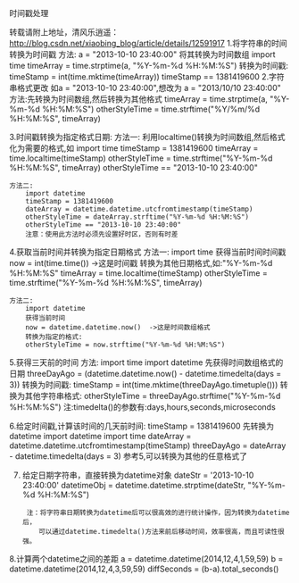时间戳处理


转载请附上地址，清风乐逍遥：http://blog.csdn.net/xiaobing_blog/article/details/12591917
1.将字符串的时间转换为时间戳
    方法:
        a = "2013-10-10 23:40:00"
        将其转换为时间数组
        import time
        timeArray = time.strptime(a, "%Y-%m-%d %H:%M:%S")
	转换为时间戳:
	timeStamp = int(time.mktime(timeArray))
	timeStamp == 1381419600
2.字符串格式更改
	如a = "2013-10-10 23:40:00",想改为 a = "2013/10/10 23:40:00"
	方法:先转换为时间数组,然后转换为其他格式
	timeArray = time.strptime(a, "%Y-%m-%d %H:%M:%S")
	otherStyleTime = time.strftime("%Y/%m/%d %H:%M:%S", timeArray)


3.时间戳转换为指定格式日期:
	方法一:
		利用localtime()转换为时间数组,然后格式化为需要的格式,如
		import time
		timeStamp = 1381419600
		timeArray = time.localtime(timeStamp)
		otherStyleTime = time.strftime("%Y-%m-%d %H:%M:%S", timeArray)
		otherStyleTime == "2013-10-10 23:40:00"

	方法二:
		import datetime
		timeStamp = 1381419600
		dateArray = datetime.datetime.utcfromtimestamp(timeStamp)
		otherStyleTime = dateArray.strftime("%Y-%m-%d %H:%M:%S")
		otherStyleTime == "2013-10-10 23:40:00"
		注意：使用此方法时必须先设置好时区，否则有时差

4.获取当前时间并转换为指定日期格式
	方法一:
		import time
		获得当前时间时间戳
		now = int(time.time())  ->这是时间戳
		转换为其他日期格式,如:"%Y-%m-%d %H:%M:%S"
		timeArray = time.localtime(timeStamp)
		otherStyleTime = time.strftime("%Y-%m-%d %H:%M:%S", timeArray)

	方法二:
		import datetime
		获得当前时间
		now = datetime.datetime.now()  ->这是时间数组格式
		转换为指定的格式:
		otherStyleTime = now.strftime("%Y-%m-%d %H:%M:%S")

5.获得三天前的时间
	方法:
		import time
		import datetime
		先获得时间数组格式的日期
		threeDayAgo = (datetime.datetime.now() - datetime.timedelta(days = 3))
		转换为时间戳:
			timeStamp = int(time.mktime(threeDayAgo.timetuple()))
		转换为其他字符串格式:
			otherStyleTime = threeDayAgo.strftime("%Y-%m-%d %H:%M:%S")
	注:timedelta()的参数有:days,hours,seconds,microseconds

6.给定时间戳,计算该时间的几天前时间:
	timeStamp = 1381419600
	先转换为datetime
	import datetime
	import time
	dateArray = datetime.datetime.utcfromtimestamp(timeStamp)
	threeDayAgo = dateArray - datetime.timedelta(days = 3)
	参考5,可以转换为其他的任意格式了	
	
7. 给定日期字符串，直接转换为datetime对象
	dateStr = '2013-10-10 23:40:00'
	datetimeObj = datetime.datetime.strptime(dateStr, "%Y-%m-%d %H:%M:%S")

        注：将字符串日期转换为datetime后可以很高效的进行统计操作，因为转换为datetime后，
           可以通过datetime.timedelta()方法来前后移动时间，效率很高，而且可读性很强。

8.计算两个datetime之间的差距
       a = datetime.datetime(2014,12,4,1,59,59)
       b = datetime.datetime(2014,12,4,3,59,59)
diffSeconds = (b-a).total_seconds()